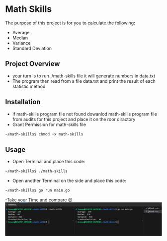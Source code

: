 
# Math Skills
The purpose of this project is for you to calculate the following:

- Average
- Median
- Variance
- Standard Deviation

## Project Overview
- your turn is to run ./math-skills file it will generate numbers in data.txt
- The program then read from a file data.txt and print the result of each statistic method.

## Installation
- if math-skills program file not found dowanlod math-skills program file from audits for this project and place it on the roor diractory
- Grant Permission for math-skills file
```bash
~/math-skills$ chmod +x math-skills
```

## Usage
- Open Terminal and place this code:
```bash
~/math-skills$ ./math-skills
``` 
- Open another Terminal on the side and place this code:
```bash
~/math-skills$ go run main.go
``` 

-Take your Time and compare 😊
![App Screenshot](math-skills.png)